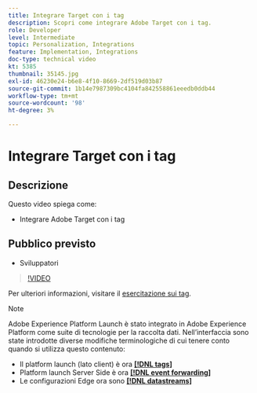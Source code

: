 ```yaml
---
title: Integrare Target con i tag
description: Scopri come integrare Adobe Target con i tag.
role: Developer
level: Intermediate
topic: Personalization, Integrations
feature: Implementation, Integrations
doc-type: technical video
kt: 5385
thumbnail: 35145.jpg
exl-id: 46230e24-b6e8-4f10-8669-2df519d03b87
source-git-commit: 1b14e7987309bc4104fa842558861eeedb0ddb44
workflow-type: tm+mt
source-wordcount: '98'
ht-degree: 3%

---
```


# Integrare Target con i tag

## Descrizione

Questo video spiega come:

* Integrare Adobe Target con i tag

## Pubblico previsto

* Sviluppatori

>[!VIDEO](https://video.tv.adobe.com/v/35145/?quality=12)

Per ulteriori informazioni, visitare il [esercitazione sui tag](https://experienceleague.adobe.com/docs/launch-learn/implementing-in-websites-with-launch/index.html?lang=en).

>[!NOTE]
>
>Adobe Experience Platform Launch è stato integrato in Adobe Experience Platform come suite di tecnologie per la raccolta dati. Nell’interfaccia sono state introdotte diverse modifiche terminologiche di cui tenere conto quando si utilizza questo contenuto:
>
> * Il platform launch (lato client) è ora **[[!DNL tags]](https://experienceleague.adobe.com/docs/experience-platform/tags/home.html?lang=it)**
> * Platform launch Server Side è ora **[[!DNL event forwarding]](https://experienceleague.adobe.com/docs/experience-platform/tags/event-forwarding/overview.html)**
> * Le configurazioni Edge ora sono **[[!DNL datastreams]](https://experienceleague.adobe.com/docs/experience-platform/edge/fundamentals/datastreams.html)**

